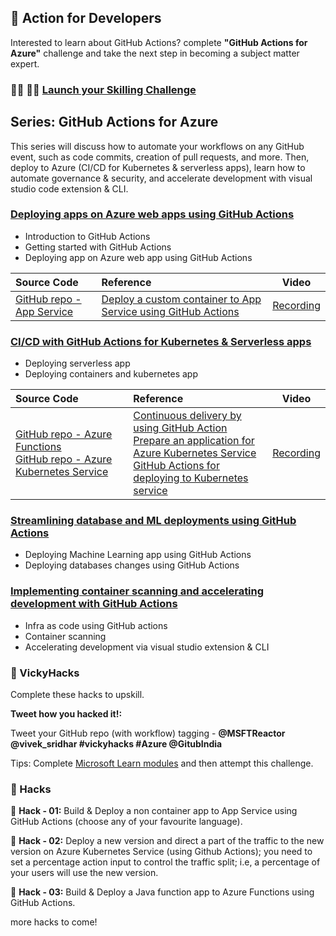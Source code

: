## :avocado: Action for Developers

Interested to learn about GitHub Actions? complete **"GitHub Actions for Azure"** challenge and take the next step in becoming a subject matter expert.

### :man_technologist: :woman_technologist: [Launch your Skilling Challenge](https://docs.microsoft.com/en-us/learn/challenges?id=9e807718-5823-4193-93d4-fdf4d3127c02)


## Series: GitHub Actions for Azure

This series will discuss how to automate your workflows on any GitHub event, such as code commits, creation of pull requests, and more. Then, deploy to Azure (CI/CD for Kubernetes & serverless apps), learn how to automate governance & security, and accelerate development with visual studio code extension & CLI.

### [Deploying apps on Azure web apps using GitHub Actions](https://www.meetup.com/microsoft-reactor-bengaluru/events/279015119/)

* Introduction to GitHub Actions
* Getting started with GitHub Actions
* Deploying app on Azure web app using GitHub Actions

|     Source Code     |    Reference    | Video |
|     :---    | :---           | :---:       |
| [GitHub repo - App Service](https://github.com/vivsridh4/quickstart)   | [Deploy a custom container to App Service using GitHub Actions](https://docs.microsoft.com/en-us/azure/app-service/deploy-container-github-action?tabs=publish-profile)  |      [Recording](https://www.youtube.com/watch?v=dyTXblcbqtg&t=1495s&ab_channel=MicrosoftReactor)   |


### [CI/CD with GitHub Actions for Kubernetes & Serverless apps](https://www.meetup.com/microsoft-reactor-bengaluru/events/279015137/)

* Deploying serverless app 
* Deploying containers and kubernetes app

|     Source Code     |    Reference    | Video |
|     :---    | :---           | :---:       |
| [GitHub repo - Azure Functions](https://github.com/vivsridh4/funcapp)<br/>[GitHub repo - Azure Kubernetes Service](https://github.com/vivsridh4/azure-voting-app-redis) | [Continuous delivery by using GitHub Action](https://docs.microsoft.com/en-us/azure/azure-functions/functions-how-to-github-actions?tabs=python)<br/>[Prepare an application for Azure Kubernetes Service](https://docs.microsoft.com/en-us/azure/aks/tutorial-kubernetes-prepare-app)<br/>[GitHub Actions for deploying to Kubernetes service](https://docs.microsoft.com/en-us/azure/aks/kubernetes-action)  | [Recording](https://www.youtube.com/watch?v=iRNfeZSkn5Y&ab_channel=MicrosoftReactor)   |

### [Streamlining database and ML deployments using GitHub Actions](https://www.meetup.com/microsoft-reactor-bengaluru/events/279015454/)

* Deploying Machine Learning app using GitHub Actions 
* Deploying databases changes using GitHub Actions 

### [Implementing container scanning and accelerating development with GitHub Actions](https://www.meetup.com/microsoft-reactor-bengaluru/events/279015477/)

* Infra as code using GitHub actions
* Container scanning
* Accelerating development via visual studio extension & CLI

### :avocado: VickyHacks

Complete these hacks to upskill.

**Tweet how you hacked it!:**

Tweet your GitHub repo (with workflow) tagging - **@MSFTReactor @vivek_sridhar #vickyhacks #Azure @GitubIndia**

Tips: Complete [Microsoft Learn modules](https://docs.microsoft.com/en-us/learn/challenges?id=9e807718-5823-4193-93d4-fdf4d3127c02) and then attempt this challenge.

### :evergreen_tree: Hacks

:seedling: **Hack - 01:** Build & Deploy a non container app to App Service using GitHub Actions (choose any of your favourite language).

:seedling: **Hack - 02:** Deploy a new version and direct a part of the traffic to the new version on Azure Kubernetes Service (using Github Actions); you need to set a percentage action input to control the traffic split; i.e, a percentage of your users will use the new version.

:seedling: **Hack - 03:** Build & Deploy a Java function app to Azure Functions using GitHub Actions.

more hacks to come!











